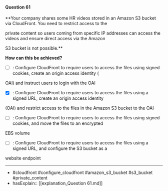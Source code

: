 #### Question  61

**Your company shares some HR videos stored in an Amazon S3 bucket via CloudFront. You need to restrict access to the

private content so users coming from specific IP addresses can access the videos and ensure direct access via the Amazon

S3 bucket is not possible.**

**How can this be achieved?**

- [ ] :  Configure CloudFront to require users to access the files using signed cookies, create an origin access identity (

OAI) and instruct users to login with the OAI

- [x] :  Configure CloudFront to require users to access the files using a signed URL, create an origin access identity

(OAI) and restrict access to the files in the Amazon S3 bucket to the OAI

- [ ] :  Configure CloudFront to require users to access the files using signed cookies, and move the files to an encrypted

EBS volume

- [ ] :  Configure CloudFront to require users to access the files using a signed URL, and configure the S3 bucket as a

website endpoint

----

- #cloudfront #configure_cloudfront #amazon_s3_bucket #s3_bucket #private_content
- hasExplain:: [[explanation_Question  61.md]]
